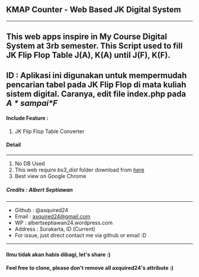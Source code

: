 ## KMAP Counter - Web Based JK Digital System 
-------------
This web apps inspire in My Course Digital System at 3rb semester. This Script used to fill JK Flip Flop Table J(A), K(A) until J(F), K(F).
-------------
ID : Aplikasi ini digunakan untuk mempermudah pencarian tabel pada JK Flip Flop di mata kuliah sistem digital. Caranya, edit file index.php pada *$A* sampai *$F*
-------------

#### Include Feature :
1. JK Flip Flop Table Converter

#### Detail
------
1. No DB Used
2. This web require *bs3_dist* folder download from [here](https://github.com/axquired24/bs3_dist/) 
3. Best view on Google Chrome


##### Credits : Albert Septiawan
---------
* Github 	: @axquired24
* Email 	: axquired24@gmail.com
* WP 		: albertseptiawan24.wordpress.com
* Address 	: Surakarta, ID (Current)
* For issue, just direct contact me via github or email :D
-------- 
#### Ilmu tidak akan habis dibagi, let's share :)
#### Feel free to clone, please don't remove all axquired24's attribute :)